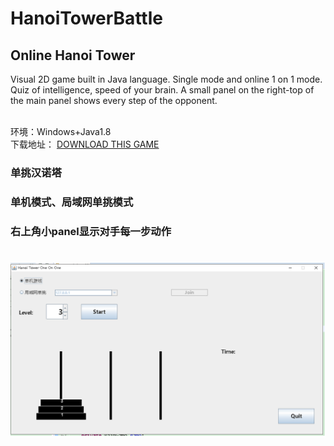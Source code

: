 # HanoiTowerBattle


<h2>Online Hanoi Tower</h2>


Visual 2D game built in Java language.
Single mode and online 1 on 1 mode.
Quiz of intelligence, speed of your brain.
A small panel on the right-top of the main panel shows every step of the opponent.

<br>
环境：Windows+Java1.8<br>
下载地址： <a href="https://github.com/TQCCC/HanoiTowerBattle/raw/master/HanoiTowerBattle-1.0.jar">DOWNLOAD THIS GAME</a>	<br>

<h3>单挑汉诺塔</h3>
<h3>单机模式、局域网单挑模式</h3>
<h3>右上角小panel显示对手每一步动作</h3>

<h1 align="center">
	<img src="hanoi.png"/>
</h1>
